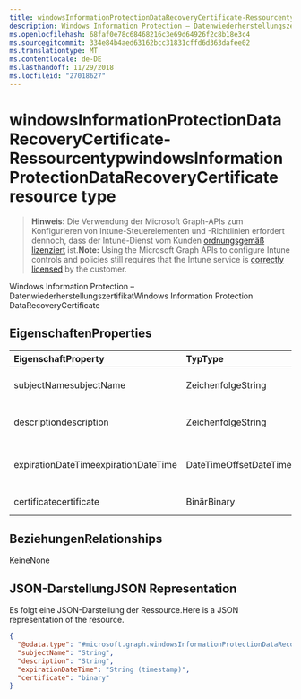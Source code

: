 ```yaml
---
title: windowsInformationProtectionDataRecoveryCertificate-Ressourcentyp
description: Windows Information Protection – Datenwiederherstellungszertifikat
ms.openlocfilehash: 68faf0e78c68468216c3e69d64926f2c8b18e3c4
ms.sourcegitcommit: 334e84b4aed63162bcc31831cffd6d363dafee02
ms.translationtype: MT
ms.contentlocale: de-DE
ms.lasthandoff: 11/29/2018
ms.locfileid: "27018627"
---
```

# <a name="windowsinformationprotectiondatarecoverycertificate-resource-type"></a><span data-ttu-id="c9807-103">windowsInformationProtectionDataRecoveryCertificate-Ressourcentyp</span><span class="sxs-lookup"><span data-stu-id="c9807-103">windowsInformationProtectionDataRecoveryCertificate resource type</span></span>

> <span data-ttu-id="c9807-104">**Hinweis:** Die Verwendung der Microsoft Graph-APIs zum Konfigurieren von Intune-Steuerelementen und -Richtlinien erfordert dennoch, dass der Intune-Dienst vom Kunden [ordnungsgemäß lizenziert](https://go.microsoft.com/fwlink/?linkid=839381) ist.</span><span class="sxs-lookup"><span data-stu-id="c9807-104">**Note:** Using the Microsoft Graph APIs to configure Intune controls and policies still requires that the Intune service is [correctly licensed](https://go.microsoft.com/fwlink/?linkid=839381) by the customer.</span></span>

<span data-ttu-id="c9807-105">Windows Information Protection – Datenwiederherstellungszertifikat</span><span class="sxs-lookup"><span data-stu-id="c9807-105">Windows Information Protection DataRecoveryCertificate</span></span>
## <a name="properties"></a><span data-ttu-id="c9807-106">Eigenschaften</span><span class="sxs-lookup"><span data-stu-id="c9807-106">Properties</span></span>
|<span data-ttu-id="c9807-107">Eigenschaft</span><span class="sxs-lookup"><span data-stu-id="c9807-107">Property</span></span>|<span data-ttu-id="c9807-108">Typ</span><span class="sxs-lookup"><span data-stu-id="c9807-108">Type</span></span>|<span data-ttu-id="c9807-109">Beschreibung</span><span class="sxs-lookup"><span data-stu-id="c9807-109">Description</span></span>|
|:---|:---|:---|
|<span data-ttu-id="c9807-110">subjectName</span><span class="sxs-lookup"><span data-stu-id="c9807-110">subjectName</span></span>|<span data-ttu-id="c9807-111">Zeichenfolge</span><span class="sxs-lookup"><span data-stu-id="c9807-111">String</span></span>|<span data-ttu-id="c9807-112">Antragstellername des Datenwiederherstellungszertifikats</span><span class="sxs-lookup"><span data-stu-id="c9807-112">Data recovery Certificate subject name</span></span>|
|<span data-ttu-id="c9807-113">description</span><span class="sxs-lookup"><span data-stu-id="c9807-113">description</span></span>|<span data-ttu-id="c9807-114">Zeichenfolge</span><span class="sxs-lookup"><span data-stu-id="c9807-114">String</span></span>|<span data-ttu-id="c9807-115">Beschreibung des Datenwiederherstellungszertifikats</span><span class="sxs-lookup"><span data-stu-id="c9807-115">Data recovery Certificate description</span></span>|
|<span data-ttu-id="c9807-116">expirationDateTime</span><span class="sxs-lookup"><span data-stu-id="c9807-116">expirationDateTime</span></span>|<span data-ttu-id="c9807-117">DateTimeOffset</span><span class="sxs-lookup"><span data-stu-id="c9807-117">DateTimeOffset</span></span>|<span data-ttu-id="c9807-118">Ablaufdatum des Datenwiederherstellungszertifikats</span><span class="sxs-lookup"><span data-stu-id="c9807-118">Data recovery Certificate expiration datetime</span></span>|
|<span data-ttu-id="c9807-119">certificate</span><span class="sxs-lookup"><span data-stu-id="c9807-119">certificate</span></span>|<span data-ttu-id="c9807-120">Binär</span><span class="sxs-lookup"><span data-stu-id="c9807-120">Binary</span></span>|<span data-ttu-id="c9807-121">Datenwiederherstellungszertifikat</span><span class="sxs-lookup"><span data-stu-id="c9807-121">Data recovery Certificate</span></span>|

## <a name="relationships"></a><span data-ttu-id="c9807-122">Beziehungen</span><span class="sxs-lookup"><span data-stu-id="c9807-122">Relationships</span></span>
<span data-ttu-id="c9807-123">Keine</span><span class="sxs-lookup"><span data-stu-id="c9807-123">None</span></span>
## <a name="json-representation"></a><span data-ttu-id="c9807-124">JSON-Darstellung</span><span class="sxs-lookup"><span data-stu-id="c9807-124">JSON Representation</span></span>
<span data-ttu-id="c9807-125">Es folgt eine JSON-Darstellung der Ressource.</span><span class="sxs-lookup"><span data-stu-id="c9807-125">Here is a JSON representation of the resource.</span></span>
<!-- {
  "blockType": "resource",
  "@odata.type": "microsoft.graph.windowsInformationProtectionDataRecoveryCertificate"
}
-->
``` json
{
  "@odata.type": "#microsoft.graph.windowsInformationProtectionDataRecoveryCertificate",
  "subjectName": "String",
  "description": "String",
  "expirationDateTime": "String (timestamp)",
  "certificate": "binary"
}
```




